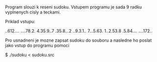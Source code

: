 Program slouzi k reseni sudoku. Vstupem programu je sada 9 radku vyplnenych cisly a teckami.

Priklad vstupu:

..612....
....78.2.
4.35.9..7
.35.8...2
..9.3.1..
7...5.63.
1..2.53.8
.5.84....
....172..

Pro usnadneni je mozne zapsat sudoku do souboru a nasledne ho poslat jako vstup do programu pomoci

$ ./sudoku < sudoku.src